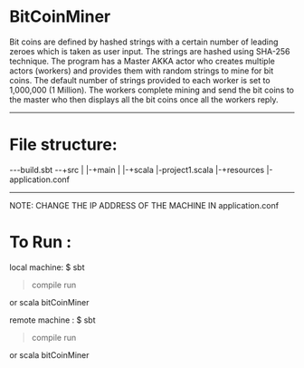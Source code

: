BitCoinMiner
============
Bit coins are defined by hashed strings with a certain number of leading zeroes which is taken as user input. The strings are hashed using SHA-256 technique. The program has a Master AKKA actor who creates multiple actors (workers) and provides them with random strings to mine for bit coins. The default number of strings provided to each worker is set to 1,000,000 (1 Million). The workers complete mining and send the bit coins to the master who then displays all the bit coins once all the workers reply.
____________________________________________________________________________________
File structure:
===============
---build.sbt
--+src
    |
    |-+main
    	|
    	|-+scala
    		|-project1.scala
    	|-+resources
    		|-application.conf
____________________________________________________________________________________
NOTE: CHANGE THE IP ADDRESS OF THE MACHINE IN application.conf

To Run :
========

local machine:
$ sbt
> compile
> run <Number of leading zeroes in the bit coin>

or scala bitCoinMiner <NumberofLeadingZeroes>

remote machine : 
$ sbt
> compile
> run <IP address of the machine running local workers>

or scala bitCoinMiner <IP>
